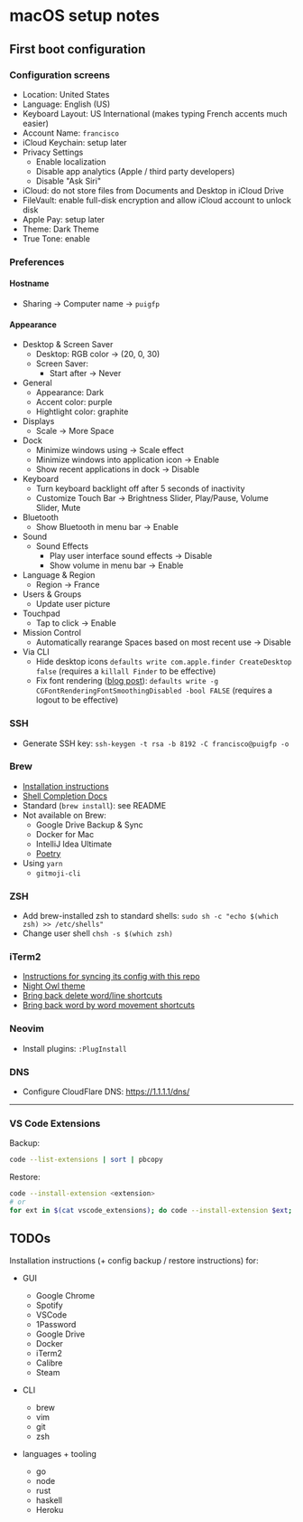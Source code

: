 # macOS setup notes

## First boot configuration

### Configuration screens

- Location: United States
- Language: English (US)
- Keyboard Layout: US International (makes typing French accents much easier)
- Account Name: `francisco`
- iCloud Keychain: setup later
- Privacy Settings
    - Enable localization
    - Disable app analytics (Apple / third party developers)
    - Disable "Ask Siri"
- iCloud: do not store files from Documents and Desktop in iCloud Drive
- FileVault: enable full-disk encryption and allow iCloud account to unlock disk
- Apple Pay: setup later
- Theme: Dark Theme
- True Tone: enable

### Preferences

#### Hostname

- Sharing -> Computer name -> `puigfp`

#### Appearance

- Desktop & Screen Saver
    - Desktop: RGB color -> (20, 0, 30)
    - Screen Saver:
        - Start after -> Never
- General
    - Appearance: Dark
    - Accent color: purple
    - Hightlight color: graphite
- Displays
    - Scale -> More Space
- Dock
    - Minimize windows using -> Scale effect
    - Minimize windows into application icon -> Enable
    - Show recent applications in dock -> Disable
- Keyboard
    - Turn keyboard backlight off after 5 seconds of inactivity
    - Customize Touch Bar -> Brightness Slider, Play/Pause, Volume Slider, Mute
- Bluetooth
    - Show Bluetooth in menu bar -> Enable
- Sound
    - Sound Effects
        - Play user interface sound effects -> Disable
        - Show volume in menu bar -> Enable
- Language & Region
    - Region -> France
- Users & Groups
    - Update user picture
- Touchpad
    - Tap to click -> Enable
- Mission Control
    - Automatically rearange Spaces based on most recent use -> Disable
- Via CLI
    - Hide desktop icons `defaults write com.apple.finder CreateDesktop false` (requires a `killall Finder` to be effective)
    - Fix font rendering ([blog post](https://ahmadawais.com/fix-macos-mojave-font-rendering-issue/)): `defaults write -g CGFontRenderingFontSmoothingDisabled -bool FALSE` (requires a logout to be effective)

### SSH

- Generate SSH key: `ssh-keygen -t rsa -b 8192 -C francisco@puigfp -o`

### Brew

- [Installation instructions](https://brew.sh/)
- [Shell Completion Docs](https://docs.brew.sh/Shell-Completion)
- Standard (`brew install`): see README
- Not available on Brew:
    - Google Drive Backup & Sync
    - Docker for Mac
    - IntelliJ Idea Ultimate
    - [Poetry](https://poetry.eustace.io/docs/#installation)
- Using `yarn`
    - `gitmoji-cli`

### ZSH

- Add brew-installed zsh to standard shells: `sudo sh -c "echo $(which zsh) >> /etc/shells"`
- Change user shell `chsh -s $(which zsh)`

### iTerm2

- [Instructions for syncing its config with this repo](http://stratus3d.com/blog/2015/02/28/sync-iterm2-profile-with-dotfiles-repository/)
- [Night Owl theme](https://github.com/nickcernis/iterm2-night-owl)
- [Bring back delete word/line shortcuts](https://stackoverflow.com/questions/12335787/with-iterm2-on-mac-how-to-delete-forward-a-word-from-cursor-on-command-line)
- [Bring back word by word movement shortcuts](https://apple.stackexchange.com/questions/154292/iterm-going-one-word-backwards-and-forwards)

### Neovim

- Install plugins: `:PlugInstall`

### DNS

- Configure CloudFlare DNS: https://1.1.1.1/dns/

----------


### VS Code Extensions

Backup:

```bash
code --list-extensions | sort | pbcopy
```

Restore:

```bash
code --install-extension <extension>
# or
for ext in $(cat vscode_extensions); do code --install-extension $ext; done
```

## TODOs

Installation instructions (+ config backup / restore instructions) for:

- GUI
    - Google Chrome
    - Spotify
    - VSCode
    - 1Password
    - Google Drive
    - Docker
    - iTerm2
    - Calibre
    - Steam

- CLI
    - brew
    - vim
    - git
    - zsh

- languages + tooling
    - go
    - node
    - rust
    - haskell
    - Heroku
